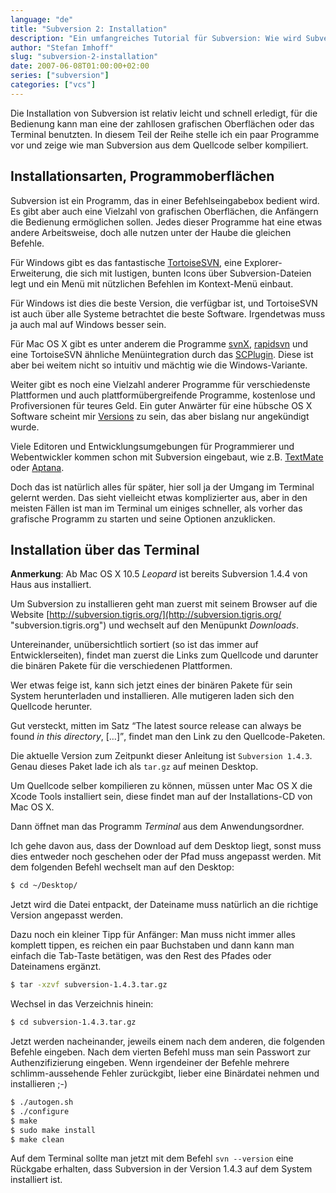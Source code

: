 ```yaml
---
language: "de"
title: "Subversion 2: Installation"
description: "Ein umfangreiches Tutorial für Subversion: Wie wird Subversion installiert und was für Programmoberflächen gibt es?"
author: "Stefan Imhoff"
slug: "subversion-2-installation"
date: 2007-06-08T01:00:00+02:00
series: ["subversion"]
categories: ["vcs"]
---
```


Die Installation von Subversion ist relativ leicht und schnell erledigt, für die Bedienung kann man eine der zahllosen grafischen Oberflächen oder das Terminal benutzten. In diesem Teil der Reihe stelle ich ein paar Programme vor und zeige wie man Subversion aus dem Quellcode selber kompiliert.

## Installationsarten, Programmoberflächen

Subversion ist ein Programm, das in einer Befehlseingabebox bedient wird. Es gibt aber auch eine Vielzahl von grafischen Oberflächen, die Anfängern die Bedienung ermöglichen sollen. Jedes dieser Programme hat eine etwas andere Arbeitsweise, doch alle nutzen unter der Haube die gleichen Befehle.

Für Windows gibt es das fantastische [TortoiseSVN](https://tortoisesvn.net/), eine Explorer-Erweiterung, die sich mit lustigen, bunten Icons über Subversion-Dateien legt und ein Menü mit nützlichen Befehlen im Kontext-Menü einbaut.

Für Windows ist dies die beste Version, die verfügbar ist, und TortoiseSVN ist auch über alle Systeme betrachtet die beste Software. Irgendetwas muss ja auch mal auf Windows besser sein.

Für Mac OS X gibt es unter anderem die Programme [svnX](https://code.google.com/archive/p/svnx), [rapidsvn](http://rapidsvn.tigris.org/ "rapidsvn.tigris.org") und eine TortoiseSVN ähnliche Menüintegration durch das [SCPlugin](http://scplugin.tigris.org/ "scplugin.tigris.org"). Diese ist aber bei weitem nicht so intuitiv und mächtig wie die Windows-Variante.

Weiter gibt es noch eine Vielzahl anderer Programme für verschiedenste Plattformen und auch plattformübergreifende Programme, kostenlose und Profiversionen für teures Geld. Ein guter Anwärter für eine hübsche OS X Software scheint mir [Versions](https://www.versionsapp.com/) zu sein, das aber bislang nur angekündigt wurde.

Viele Editoren und Entwicklungsumgebungen für Programmierer und Webentwickler kommen schon mit Subversion eingebaut, wie z.B. [TextMate](http://macromates.com/ "TextMate — The Missing Editor for Mac OS X") oder [Aptana](http://www.aptana.com/ "Aptana: The Web IDE").

Doch das ist natürlich alles für später, hier soll ja der Umgang im Terminal gelernt werden. Das sieht vielleicht etwas komplizierter aus, aber in den meisten Fällen ist man im Terminal um einiges schneller, als vorher das grafische Programm zu starten und seine Optionen anzuklicken.

## Installation über das Terminal

**Anmerkung**: Ab Mac OS X 10.5 *Leopard* ist bereits Subversion 1.4.4 von Haus aus installiert.

Um Subversion zu installieren geht man zuerst mit seinem Browser auf die Website [http://subversion.tigris.org/](http://subversion.tigris.org/ "subversion.tigris.org") und wechselt auf den Menüpunkt *Downloads*.

Untereinander, unübersichtlich sortiert (so ist das immer auf Entwicklerseiten), findet man zuerst die Links zum Quellcode und darunter die binären Pakete für die verschiedenen Plattformen.

Wer etwas feige ist, kann sich jetzt eines der binären Pakete für sein System herunterladen und installieren. Alle mutigeren laden sich den Quellcode herunter.

Gut versteckt, mitten im Satz <q lang="en">The latest source release can always be found _in this directory_, […]</q>,  findet man den Link zu den Quellcode-Paketen.

Die aktuelle Version zum Zeitpunkt dieser Anleitung ist `Subversion 1.4.3`.
Genau dieses Paket lade ich als `tar.gz` auf meinen Desktop.

Um Quellcode selber kompilieren zu können, müssen unter Mac OS X die Xcode Tools installiert sein, diese findet man auf der Installations-CD von Mac OS X.

Dann öffnet man das Programm *Terminal* aus dem Anwendungsordner.

Ich gehe davon aus, dass der Download auf dem Desktop liegt, sonst muss dies entweder noch geschehen oder der Pfad muss angepasst werden. Mit dem folgenden Befehl wechselt man auf den Desktop:

```bash
$ cd ~/Desktop/
```

Jetzt wird die Datei entpackt, der Dateiname muss natürlich an die richtige Version angepasst werden.

Dazu noch ein kleiner Tipp für Anfänger: Man muss nicht immer alles komplett tippen, es reichen ein paar Buchstaben und dann kann man einfach die Tab-Taste betätigen, was den Rest des Pfades oder Dateinamens ergänzt.

```bash
$ tar -xzvf subversion-1.4.3.tar.gz
```

Wechsel in das Verzeichnis hinein:

```bash
$ cd subversion-1.4.3.tar.gz
```

Jetzt werden nacheinander, jeweils einem nach dem anderen,  die folgenden Befehle eingeben. Nach dem vierten Befehl muss man sein Passwort zur Authenzifizierung eingeben.
Wenn irgendeiner der Befehle mehrere schlimm-aussehende Fehler zurückgibt, lieber eine Binärdatei nehmen und installieren ;-)

```bash
$ ./autogen.sh
$ ./configure
$ make
$ sudo make install
$ make clean
```

Auf dem Terminal sollte man jetzt mit dem Befehl `svn --version` eine Rückgabe erhalten, dass Subversion in der Version 1.4.3 auf dem System installiert ist.
